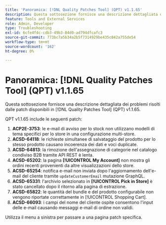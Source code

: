 ```yaml
---
title: 'Panoramica: [!DNL Quality Patches Tool] (QPT) v1.1.65'
description: Questa sottosezione fornisce una descrizione dettagliata dei problemi risolti dalle patch disponibili in  [!DNL Quality Patches Tool] (QPT) v1.1.65.
feature: Tools and External Services
role: Admin, Developer
type: Troubleshooting
exl-id: 6cfe4f4c-cdb3-49b3-84d0-ad794dfcafc3
source-git-commit: 773bc7a5b34a2b5f7314929be435c842a755de54
workflow-type: tm+mt
source-wordcount: '162'
ht-degree: 0%

---
```


# Panoramica: [!DNL Quality Patches Tool] (QPT) v1.1.65

Questa sottosezione fornisce una descrizione dettagliata dei problemi risolti dalle patch disponibili in [!DNL Quality Patches Tool] (QPT) v1.1.65.

QPT v1.1.65 include le seguenti patch:
1. **ACP2E-3753**: le e-mail di avviso per lo stock non utilizzano modelli di tema specifici per lo store in una configurazione multi-store.
1. **ACSD-64118**: le richieste simultanee di salvataggio del prodotto per lo stesso prodotto causano incoerenza dei dati e voci duplicate.
1. **ACSD-64813**: la rimozione dell&#39;assegnazione di categorie nel catalogo condiviso B2B tramite API REST è lenta.
1. **ACSD-65202**: la pagina **[!UICONTROL My Account]** non mostra gli ordini recenti provenienti da altre visualizzazioni dello store.
1. **ACSD-65254**: notifica e-mail non inviata dopo l&#39;aggiornamento dell&#39;e-mail del cliente tramite `updateCustomerEmail` mutazione GraphQL.
1. **ACSD-65331**: l&#39;archivio selezionato in **[!UICONTROL Pick in Store]** è stato cancellato dopo il ritorno alla pagina di estrazione.
1. **ACSD-65822**: le quantità del bundle e del prodotto configurabile non vengono riportate correttamente in [!UICONTROL Shopping Cart].
1. **ACSD-66093**: i campi del nome del cliente ospite consentono l&#39;input delle e-mail causando messaggi e-mail di ordine non validi.

Utilizza il menu a sinistra per passare a una pagina patch specifica.
